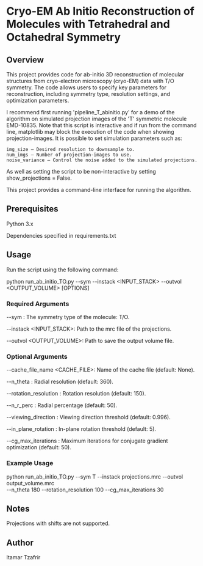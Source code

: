 # Cryo-EM Ab Initio Reconstruction of Molecules with Tetrahedral and Octahedral Symmetry 

## Overview

This project provides code for ab-initio 3D reconstruction of molecular structures from cryo-electron microscopy (cryo-EM) data with T/O symmetry. The code allows users to specify key parameters for reconstruction, including symmetry type, resolution settings, and optimization parameters.

I recommend first running 'pipeline_T_abinitio.py' for a demo of the algorithm on simulated projection images of the 'T' symmetric molecule EMD-10835. Note that this script is interactive and if run from the command line, matplotlib may block the execution of the code when showing projection-images.
It is possible to set simulation parameters such as:

    img_size – Desired resolution to downsample to.
    num_imgs – Number of projection-images to use.
    noise_variance – Control the noise added to the simulated projections.
As well as setting the script to be non-interactive by setting show_projections = False.

This project provides a command-line interface for running the algorithm.


## Prerequisites

Python 3.x

Dependencies specified in requirements.txt

## Usage

Run the script using the following command:

python run_ab_initio_TO.py --sym <SYMMETRY> --instack <INPUT_STACK> --outvol <OUTPUT_VOLUME> [OPTIONS]

### Required Arguments

--sym <SYMMETRY>: The symmetry type of the molecule: T/O.

--instack <INPUT_STACK>: Path to the mrc file of the projections.

--outvol <OUTPUT_VOLUME>: Path to save the output volume file.

### Optional Arguments

--cache_file_name <CACHE_FILE>: Name of the cache file (default: None).

--n_theta <N>: Radial resolution (default: 360).

--rotation_resolution <N>: Rotation resolution (default: 150).

--n_r_perc <PERCENTAGE>: Radial percentage (default: 50).

--viewing_direction <THRESHOLD>: Viewing direction threshold (default: 0.996).

--in_plane_rotation <THRESHOLD>: In-plane rotation threshold (default: 5).

--cg_max_iterations <N>: Maximum iterations for conjugate gradient optimization (default: 50).

### Example Usage

python run_ab_initio_TO.py --sym T --instack projections.mrc --outvol output_volume.mrc \
                 --n_theta 180 --rotation_resolution 100 --cg_max_iterations 30

## Notes

Projections with shifts are not supported.

## Author
Itamar Tzafrir


